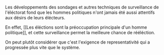 Les développements des sondages et autres techniques de surveillance de l'éléctorat fond que les hommes politiques n'ont jamais été aussi attentifs aux désirs de leurs élécteurs. 

En effet, [[Les éléctions sont la préoccupation principale d'un homme politique]], et cette surveillance permet la meilleure chance de rééléction. 

On peut plutôt considérer que c'est l'exigence de representativité qui a progressée plus vite que le système.